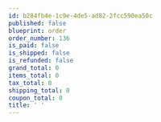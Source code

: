 ```yaml
---
id: b284fb4e-1c9e-4de5-ad82-2fcc590ea50c
published: false
blueprint: order
order_number: 136
is_paid: false
is_shipped: false
is_refunded: false
grand_total: 0
items_total: 0
tax_total: 0
shipping_total: 0
coupon_total: 0
title: ' '
---
```

